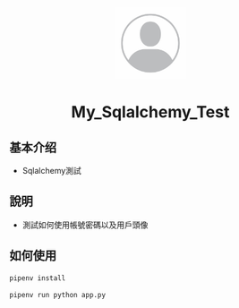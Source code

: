 <div align="center">
<img alt="LOGO" src="https://github.com/swient/My_Sqlalchemy_Test/blob/main/static/uploads/default.png" width="128" height="128" />

# My_Sqlalchemy_Test

</div>

## 基本介绍

- Sqlalchemy測試

## 說明

- 測試如何使用帳號密碼以及用戶頭像

## 如何使用

```
pipenv install
```

```
pipenv run python app.py
```
